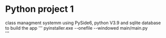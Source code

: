 # Python project 1
class managment systemm using PySide6, python V3.9 and sqlite database
to build the app
'''
pyinstaller.exe --onefile  --windowed main/main.py  
'''
